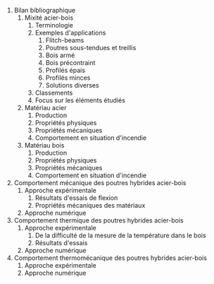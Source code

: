 1. Bilan bibliographique
   1. Mixité acier-bois
      1. Terminologie
      2. Exemples d'applications
          1. Flitch-beams
          2. Poutres sous-tendues et treillis
          3. Bois armé
          4. Bois précontraint
          5. Profilés épais
          6. Profilés minces
          7. Solutions diverses
      3. Classements
      4. Focus sur les éléments étudiés 
   2. Matériau acier
      1. Production
      2. Propriétés physiques
      3. Propriétés mécaniques
      4. Comportement en situation d'incendie
   3. Matériau bois
      1. Production
      2. Propriétés physiques
      3. Propriétés mécaniques
      4. Comportement en situation d'incendie
2. Comportement mécanique des poutres hybrides acier-bois
   1. Approche expérimentale
      1. Résultats d'essais de flexion
      2. Propriétés mécaniques des matériaux  
   2. Approche numérique
4. Comportement thermique des poutres hybrides acier-bois
   1. Approche expérimentale
      1. De la difficulté de la mesure de la température dans le bois
      2. Résultats d'essais
   2. Approche numérique
5. Comportement thermomécanique des poutres hybrides acier-bois
   1. Approche expérimentale
   2. Approche numérique
